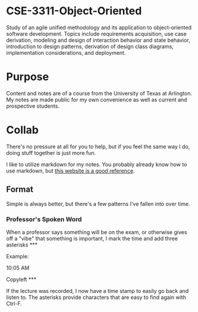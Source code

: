 # CSE-3311-Object-Oriented
Study of an agile unified methodology and its application to object-oriented software development. Topics include requirements acquisition, use case derivation, modeling and design of interaction behavior and state behavior, introduction to design patterns, derivation of design class diagrams, implementation considerations, and deployment.

# Purpose
Content and notes are of a course from the University of Texas at Arlington. My notes are made public for my own convenience as well as current and prospective students.

# Collab
There's no pressure at all for you to help, but if you feel the same way I do, doing stuff together is just more fun. 

I like to utilize markdown for my notes. You probably already know how to use markdown, but [this website is a good reference](https://www.markdownguide.org/cheat-sheet).

## Format
Simple is always better, but there's a few patterns I've fallen into over time.

### Professor's Spoken Word
When a professor says something will be on the exam, or otherwise gives off a "vibe" that something is important, I mark the time and add three asterisks ***

Example:

10:05 AM

Copyleft *** 

If the lecture was recorded, I now have a time stamp to easily go back and listen to. The asterisks provide characters that are easy to find again with Ctrl-F.

